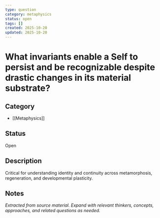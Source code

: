 ```yaml
---
type: question
category: metaphysics
status: open
tags: []
created: 2025-10-20
updated: 2025-10-20
---
```


# What invariants enable a Self to persist and be recognizable despite drastic changes in its material substrate?

## Category

- [[Metaphysics]]

## Status

Open

## Description

Critical for understanding identity and continuity across metamorphosis, regeneration, and developmental plasticity.

## Notes

*Extracted from source material. Expand with relevant thinkers, concepts, approaches, and related questions as needed.*
